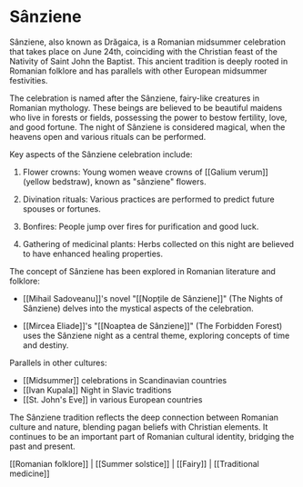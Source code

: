 # Sânziene

Sânziene, also known as Drăgaica, is a Romanian midsummer celebration that takes place on June 24th, coinciding with the Christian feast of the Nativity of Saint John the Baptist. This ancient tradition is deeply rooted in Romanian folklore and has parallels with other European midsummer festivities.

The celebration is named after the Sânziene, fairy-like creatures in Romanian mythology. These beings are believed to be beautiful maidens who live in forests or fields, possessing the power to bestow fertility, love, and good fortune. The night of Sânziene is considered magical, when the heavens open and various rituals can be performed.

Key aspects of the Sânziene celebration include:

1. Flower crowns: Young women weave crowns of [[Galium verum]] (yellow bedstraw), known as "sânziene" flowers.

2. Divination rituals: Various practices are performed to predict future spouses or fortunes.

3. Bonfires: People jump over fires for purification and good luck.

4. Gathering of medicinal plants: Herbs collected on this night are believed to have enhanced healing properties.

The concept of Sânziene has been explored in Romanian literature and folklore:

- [[Mihail Sadoveanu]]'s novel "[[Nopțile de Sânziene]]" (The Nights of Sânziene) delves into the mystical aspects of the celebration.

- [[Mircea Eliade]]'s "[[Noaptea de Sânziene]]" (The Forbidden Forest) uses the Sânziene night as a central theme, exploring concepts of time and destiny.

Parallels in other cultures:

- [[Midsummer]] celebrations in Scandinavian countries
- [[Ivan Kupala]] Night in Slavic traditions
- [[St. John's Eve]] in various European countries

The Sânziene tradition reflects the deep connection between Romanian culture and nature, blending pagan beliefs with Christian elements. It continues to be an important part of Romanian cultural identity, bridging the past and present.

[[Romanian folklore]] | [[Summer solstice]] | [[Fairy]] | [[Traditional medicine]]
